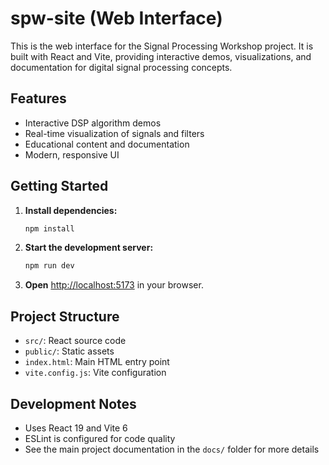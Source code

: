 # spw-site (Web Interface)

This is the web interface for the Signal Processing Workshop project. It is built with React and Vite, providing interactive demos, visualizations, and documentation for digital signal processing concepts.

## Features

- Interactive DSP algorithm demos
- Real-time visualization of signals and filters
- Educational content and documentation
- Modern, responsive UI

## Getting Started

1. **Install dependencies:**
   ```sh
   npm install
   ```
2. **Start the development server:**
   ```sh
   npm run dev
   ```
3. **Open** [http://localhost:5173](http://localhost:5173) in your browser.

## Project Structure

- `src/`: React source code
- `public/`: Static assets
- `index.html`: Main HTML entry point
- `vite.config.js`: Vite configuration

## Development Notes

- Uses React 19 and Vite 6
- ESLint is configured for code quality
- See the main project documentation in the `docs/` folder for more details
